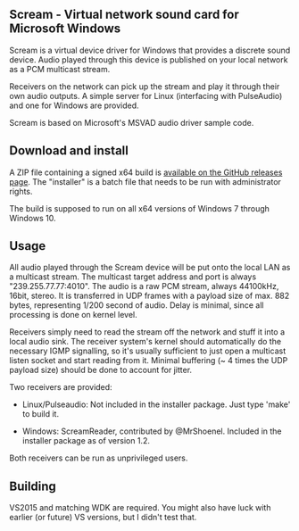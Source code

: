 Scream - Virtual network sound card for Microsoft Windows
---------------------------------------------------------------
Scream is a virtual device driver for Windows that provides a
discrete sound device. Audio played through this device is
published on your local network as a PCM multicast stream.

Receivers on the network can pick up the stream and play it
through their own audio outputs. A simple server for Linux
(interfacing with PulseAudio) and one for Windows are provided.

Scream is based on Microsoft's MSVAD audio driver sample code.


Download and install
---------------------------------------------------------------
A ZIP file containing a signed x64 build is [available on the
GitHub releases page](https://github.com/duncanthrax/scream/releases).
The "installer" is a batch file that needs to be run with
administrator rights.

The build is supposed to run on all x64 versions of Windows 7
through Windows 10. 


Usage
---------------------------------------------------------------
All audio played through the Scream device will be put onto
the local LAN as a multicast stream. The multicast target address
and port is always "239.255.77.77:4010". The audio is a raw PCM
stream, always 44100kHz, 16bit, stereo. It is transferred in UDP
frames with a payload size of max. 882 bytes, representing 1/200
second of audio. Delay is minimal, since all processing is done
on kernel level.

Receivers simply need to read the stream off the network and
stuff it into a local audio sink. The receiver system's kernel
should automatically do the necessary IGMP signalling, so it's
usually sufficient to just open a multicast listen socket and
start reading from it. Minimal buffering (~ 4 times the UDP
payload size) should be done to account for jitter.

Two receivers are provided: 

- Linux/Pulseaudio: Not included in the installer package. Just
type 'make' to build it.

- Windows: ScreamReader, contributed by @MrShoenel. Included in
the installer package as of version 1.2.

Both receivers can be run as unprivileged users.


Building
-------------------------------------------------------------
VS2015 and matching WDK are required. You might also have
luck with earlier (or future) VS versions, but I didn't test that.
